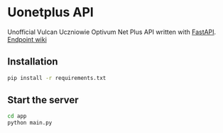 # Uonetplus API

Unofficial Vulcan Uczniowie Optivum Net Plus API written with [FastAPI](https://fastapi.tiangolo.com/).
[Endpoint wiki](https://github.com/Marioneq4958/uonetplus_api/wiki/Logowanie)

## Installation
```sh
pip install -r requirements.txt
```

## Start the server
```sh
cd app
python main.py
```
